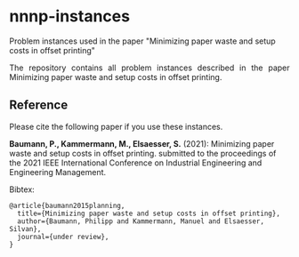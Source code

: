 # nnnp-instances
Problem instances used in the paper "Minimizing paper waste and setup costs in offset printing"

<p align="justify">
The repository contains all problem instances described in the paper Minimizing paper waste and setup costs in offset printing. 
</p>

## Reference

Please cite the following paper if you use these instances.

**Baumann, P., Kammermann, M., Elsaesser, S.** (2021): Minimizing paper waste and setup costs in offset printing. submitted to the proceedings of the 2021 IEEE International Conference on Industrial Engineering and Engineering Management.

Bibtex:
```
@article{baumann2015planning,
  title={Minimizing paper waste and setup costs in offset printing},
  author={Baumann, Philipp and Kammermann, Manuel and Elsaesser, Silvan},
  journal={under review},
}

```
